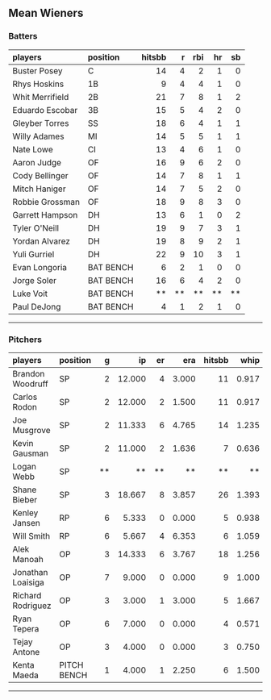 ## Mean Wieners

### Batters

 
|players         |position  | hitsbb|  r| rbi| hr| sb| 
|:---------------|:---------|------:|--:|---:|--:|--:| 
|Buster Posey    |C         |     14|  4|   2|  1|  0| 
|Rhys Hoskins    |1B        |      9|  4|   4|  1|  0| 
|Whit Merrifield |2B        |     21|  7|   8|  1|  2| 
|Eduardo Escobar |3B        |     15|  5|   4|  2|  0| 
|Gleyber Torres  |SS        |     18|  6|   4|  1|  1| 
|Willy Adames    |MI        |     14|  5|   5|  1|  1| 
|Nate Lowe       |CI        |     13|  4|   6|  1|  0| 
|Aaron Judge     |OF        |     16|  9|   6|  2|  0| 
|Cody Bellinger  |OF        |     14|  7|   8|  1|  1| 
|Mitch Haniger   |OF        |     14|  7|   5|  2|  0| 
|Robbie Grossman |OF        |     18|  9|   8|  3|  0| 
|Garrett Hampson |DH        |     13|  6|   1|  0|  2| 
|Tyler O'Neill   |DH        |     19|  9|   7|  3|  1| 
|Yordan Alvarez  |DH        |     19|  8|   9|  2|  1| 
|Yuli Gurriel    |DH        |     22|  9|  10|  3|  1| 
|Evan Longoria   |BAT BENCH |      6|  2|   1|  0|  0| 
|Jorge Soler     |BAT BENCH |     16|  6|   4|  2|  0| 
|Luke Voit       |BAT BENCH |     **| **|  **| **| **| 
|Paul DeJong     |BAT BENCH |      4|  1|   2|  1|  0| 

* * *

### Pitchers

 
|players           |position    |  g|     ip| er|   era| hitsbb|  whip| so|  w| sv| 
|:-----------------|:-----------|--:|------:|--:|-----:|------:|-----:|--:|--:|--:| 
|Brandon Woodruff  |SP          |  2| 12.000|  4| 3.000|     11| 0.917| 14|  1|  0| 
|Carlos Rodon      |SP          |  2| 12.000|  2| 1.500|     11| 0.917| 17|  1|  0| 
|Joe Musgrove      |SP          |  2| 11.333|  6| 4.765|     14| 1.235| 17|  0|  0| 
|Kevin Gausman     |SP          |  2| 11.000|  2| 1.636|      7| 0.636| 14|  1|  0| 
|Logan Webb        |SP          | **|     **| **|    **|     **|    **| **| **| **| 
|Shane Bieber      |SP          |  3| 18.667|  8| 3.857|     26| 1.393| 20|  2|  0| 
|Kenley Jansen     |RP          |  6|  5.333|  0| 0.000|      5| 0.938|  4|  0|  4| 
|Will Smith        |RP          |  6|  5.667|  4| 6.353|      6| 1.059|  9|  0|  3| 
|Alek Manoah       |OP          |  3| 14.333|  6| 3.767|     18| 1.256| 14|  0|  0| 
|Jonathan Loaisiga |OP          |  7|  9.000|  0| 0.000|      9| 1.000|  4|  2|  0| 
|Richard Rodriguez |OP          |  3|  3.000|  1| 3.000|      5| 1.667|  3|  0|  1| 
|Ryan Tepera       |OP          |  6|  7.000|  0| 0.000|      4| 0.571|  7|  0|  0| 
|Tejay Antone      |OP          |  3|  4.000|  0| 0.000|      3| 0.750|  3|  0|  0| 
|Kenta Maeda       |PITCH BENCH |  1|  4.000|  1| 2.250|      6| 1.500|  7|  0|  0| 


* * *


